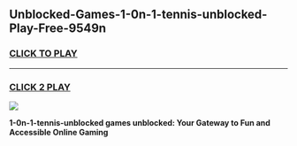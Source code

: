
## Unblocked-Games-1-0n-1-tennis-unblocked-Play-Free-9549n
<h3>
<a href="https://premium76.site?title=1-0n-1-tennis-unblocked&ref=23A">CLICK TO PLAY</a></h3>
<hr>

<h3>
<a href="https://premium76.site?title=1-0n-1-tennis-unblocked&ref=23A">CLICK 2 PLAY</a>
  
</h3>

<a href="https://premium76.site?title=1-0n-1-tennis-unblocked&ref=23A"><img src="https://clearcache.store/games.png"></a>


**1-0n-1-tennis-unblocked games unblocked: Your Gateway to Fun and Accessible Online Gaming**
